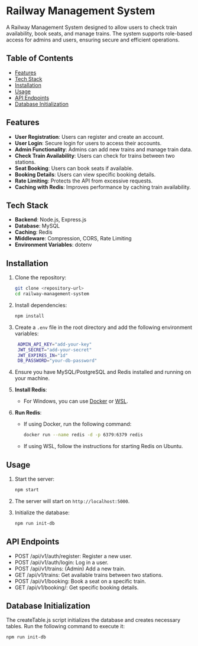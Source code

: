 # Railway Management System

A Railway Management System designed to allow users to check train availability, book seats, and manage trains. The system supports role-based access for admins and users, ensuring secure and efficient operations.

## Table of Contents

- [Features](#features)
- [Tech Stack](#tech-stack)
- [Installation](#installation)
- [Usage](#usage)
- [API Endpoints](#api-endpoints)
- [Database Initialization](#database-initialization)

## Features

- **User Registration**: Users can register and create an account.
- **User Login**: Secure login for users to access their accounts.
- **Admin Functionality**: Admins can add new trains and manage train data.
- **Check Train Availability**: Users can check for trains between two stations.
- **Seat Booking**: Users can book seats if available.
- **Booking Details**: Users can view specific booking details.
- **Rate Limiting**: Protects the API from excessive requests.
- **Caching with Redis**: Improves performance by caching train availability.

## Tech Stack

- **Backend**: Node.js, Express.js
- **Database**: MySQL
- **Caching**: Redis
- **Middleware**: Compression, CORS, Rate Limiting
- **Environment Variables**: dotenv

## Installation

1. Clone the repository:

   ```bash
   git clone <repository-url>
   cd railway-management-system
2. Install dependencies:

   ```bash
   npm install
3. Create a `.env` file in the root directory and add the following environment variables:

   ```bash
    ADMIN_API_KEY="add-your-key"
    JWT_SECRET="add-your-secret"
    JWT_EXPIRES_IN="1d"
    DB_PASSWORD="your-db-password"
4. Ensure you have MySQL/PostgreSQL and Redis installed and running on your machine.

5. **Install Redis**:
   - For Windows, you can use [Docker](https://docs.docker.com/get-started/) or [WSL](https://docs.microsoft.com/en-us/windows/wsl/install).

6. **Run Redis**:
   - If using Docker, run the following command:
     ```bash
     docker run --name redis -d -p 6379:6379 redis
     ```
   - If using WSL, follow the instructions for starting Redis on Ubuntu.

## Usage
1. Start the server:

   ```bash
   npm start

2. The server will start on `http://localhost:5000`.

3. Initialize the database:

   ```bash
   npm run init-db

## API Endpoints
 - POST /api/v1/auth/register: Register a new user.
 - POST /api/v1/auth/login: Log in a user.
 - POST /api/v1/trains: (Admin) Add a new train.
 - GET /api/v1/trains: Get available trains between two stations.
 - POST /api/v1/booking: Book a seat on a specific train.
 - GET /api/v1/booking/: Get specific booking details.

## Database Initialization
The createTable.js script initializes the database and creates necessary tables. 
Run the following command to execute it:

    npm run init-db
